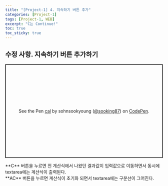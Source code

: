 ```yaml
---
title: "[Project-1] 4. 지속하기 버튼 추가"
categories: [Project-1]
tags: [Project-1, WEB]
excerpt: "C는 Continue!"
toc: true
toc_sticky: true
---
```


## 수정 사항. 지속하기 버튼 추가하기
<p class="codepen" data-height="300" data-default-tab="html,result" data-slug-hash="LYzoRwX" data-user="sooking87" style="height: 300px; box-sizing: border-box; display: flex; align-items: center; justify-content: center; border: 2px solid; margin: 1em 0; padding: 1em;">
  <span>See the Pen <a href="https://codepen.io/sooking87/pen/LYzoRwX">
  cal</a> by sohnsookyoung (<a href="https://codepen.io/sooking87">@sooking87</a>)
  on <a href="https://codepen.io">CodePen</a>.</span>
</p>
<script async src="https://cpwebassets.codepen.io/assets/embed/ei.js"></script>
**C** 버튼을 누르면 전 계산식에서 나왔던 결과값이 입력값으로 이동하면서 동시에 textarea에는 계산식이 출력된다. <br>
**AC** 버튼을 누르면 계산식이 초기화 되면서 textarea에는 구분선이 그어진다.
